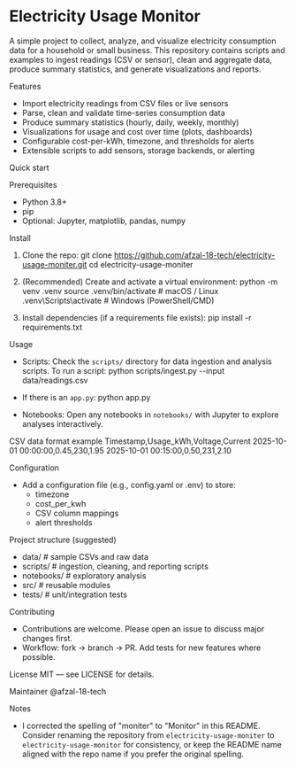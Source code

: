 # Electricity Usage Monitor

A simple project to collect, analyze, and visualize electricity consumption data for a household or small business. This repository contains scripts and examples to ingest readings (CSV or sensor), clean and aggregate data, produce summary statistics, and generate visualizations and reports.

Features
- Import electricity readings from CSV files or live sensors
- Parse, clean and validate time-series consumption data
- Produce summary statistics (hourly, daily, weekly, monthly)
- Visualizations for usage and cost over time (plots, dashboards)
- Configurable cost-per-kWh, timezone, and thresholds for alerts
- Extensible scripts to add sensors, storage backends, or alerting

Quick start

Prerequisites
- Python 3.8+
- pip
- Optional: Jupyter, matplotlib, pandas, numpy

Install
1. Clone the repo:
   git clone https://github.com/afzal-18-tech/electricity-usage-moniter.git
   cd electricity-usage-moniter

2. (Recommended) Create and activate a virtual environment:
   python -m venv .venv
   source .venv/bin/activate    # macOS / Linux
   .venv\Scripts\activate       # Windows (PowerShell/CMD)

3. Install dependencies (if a requirements file exists):
   pip install -r requirements.txt

Usage
- Scripts: Check the `scripts/` directory for data ingestion and analysis scripts. To run a script:
  python scripts/ingest.py --input data/readings.csv

- If there is an `app.py`:
  python app.py

- Notebooks: Open any notebooks in `notebooks/` with Jupyter to explore analyses interactively.

CSV data format example
Timestamp,Usage_kWh,Voltage,Current
2025-10-01 00:00:00,0.45,230,1.95
2025-10-01 00:15:00,0.50,231,2.10

Configuration
- Add a configuration file (e.g., config.yaml or .env) to store:
  - timezone
  - cost_per_kwh
  - CSV column mappings
  - alert thresholds

Project structure (suggested)
- data/            # sample CSVs and raw data
- scripts/         # ingestion, cleaning, and reporting scripts
- notebooks/       # exploratory analysis
- src/             # reusable modules
- tests/           # unit/integration tests

Contributing
- Contributions are welcome. Please open an issue to discuss major changes first.
- Workflow: fork -> branch -> PR. Add tests for new features where possible.

License
MIT — see LICENSE for details.

Maintainer
@afzal-18-tech

Notes
- I corrected the spelling of "moniter" to "Monitor" in this README. Consider renaming the repository from `electricity-usage-moniter` to `electricity-usage-monitor` for consistency, or keep the README name aligned with the repo name if you prefer the original spelling.
